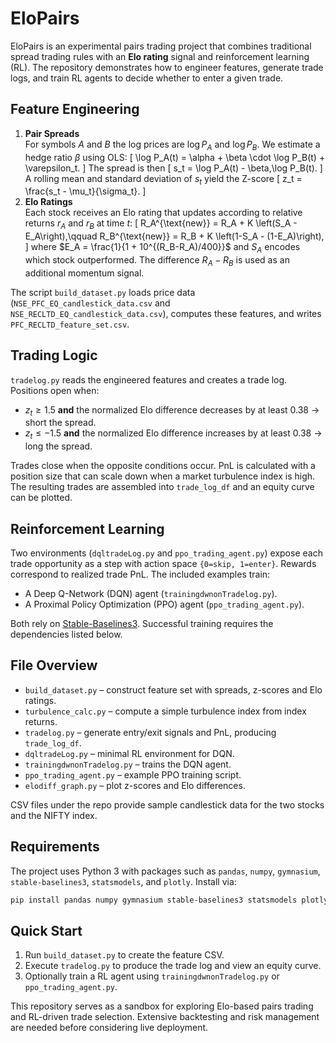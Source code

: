 # EloPairs

EloPairs is an experimental pairs trading project that combines traditional spread trading rules with an **Elo rating** signal and reinforcement learning (RL). The repository demonstrates how to engineer features, generate trade logs, and train RL agents to decide whether to enter a given trade.

## Feature Engineering

1. **Pair Spreads**  
   For symbols $A$ and $B$ the log prices are $\log P_A$ and $\log P_B$. We estimate a hedge ratio $\beta$ using OLS:
   \[
   \log P_A(t) = \alpha + \beta \cdot \log P_B(t) + \varepsilon_t.
   \]
   The spread is then
   \[
   s_t = \log P_A(t) - \beta\,\log P_B(t).
   \]
   A rolling mean and standard deviation of $s_t$ yield the Z-score
   \[
   z_t = \frac{s_t - \mu_t}{\sigma_t}.
   \]
2. **Elo Ratings**  
   Each stock receives an Elo rating that updates according to relative returns $r_A$ and $r_B$ at time $t$:
   \[
   R_A^{\text{new}} = R_A + K \left(S_A - E_A\right),\qquad
   R_B^{\text{new}} = R_B + K \left(1-S_A - (1-E_A)\right),
   \]
   where $E_A = \frac{1}{1 + 10^{(R_B-R_A)/400}}$ and $S_A$ encodes which stock outperformed. The difference $R_A - R_B$ is used as an additional momentum signal.

The script `build_dataset.py` loads price data (`NSE_PFC_EQ_candlestick_data.csv` and `NSE_RECLTD_EQ_candlestick_data.csv`), computes these features, and writes `PFC_RECLTD_feature_set.csv`.

## Trading Logic

`tradelog.py` reads the engineered features and creates a trade log. Positions open when:

- $z_t \geq 1.5$ **and** the normalized Elo difference decreases by at least 0.38 → short the spread.
- $z_t \leq -1.5$ **and** the normalized Elo difference increases by at least 0.38 → long the spread.

Trades close when the opposite conditions occur. PnL is calculated with a position size that can scale down when a market turbulence index is high. The resulting trades are assembled into `trade_log_df` and an equity curve can be plotted.

## Reinforcement Learning

Two environments (`dqltradeLog.py` and `ppo_trading_agent.py`) expose each trade opportunity as a step with action space `{0=skip, 1=enter}`. Rewards correspond to realized trade PnL. The included examples train:

- A Deep Q-Network (DQN) agent (`trainingdwnonTradelog.py`).
- A Proximal Policy Optimization (PPO) agent (`ppo_trading_agent.py`).

Both rely on [Stable-Baselines3](https://github.com/DLR-RM/stable-baselines3). Successful training requires the dependencies listed below.

## File Overview

- `build_dataset.py` – construct feature set with spreads, z-scores and Elo ratings.
- `turbulence_calc.py` – compute a simple turbulence index from index returns.
- `tradelog.py` – generate entry/exit signals and PnL, producing `trade_log_df`.
- `dqltradeLog.py` – minimal RL environment for DQN.
- `trainingdwnonTradelog.py` – trains the DQN agent.
- `ppo_trading_agent.py` – example PPO training script.
- `elodiff_graph.py` – plot z-scores and Elo differences.

CSV files under the repo provide sample candlestick data for the two stocks and the NIFTY index.

## Requirements

The project uses Python 3 with packages such as `pandas`, `numpy`, `gymnasium`, `stable-baselines3`, `statsmodels`, and `plotly`. Install via:

```bash
pip install pandas numpy gymnasium stable-baselines3 statsmodels plotly
```

## Quick Start

1. Run `build_dataset.py` to create the feature CSV.
2. Execute `tradelog.py` to produce the trade log and view an equity curve.
3. Optionally train a RL agent using `trainingdwnonTradelog.py` or `ppo_trading_agent.py`.

This repository serves as a sandbox for exploring Elo-based pairs trading and RL-driven trade selection. Extensive backtesting and risk management are needed before considering live deployment.

